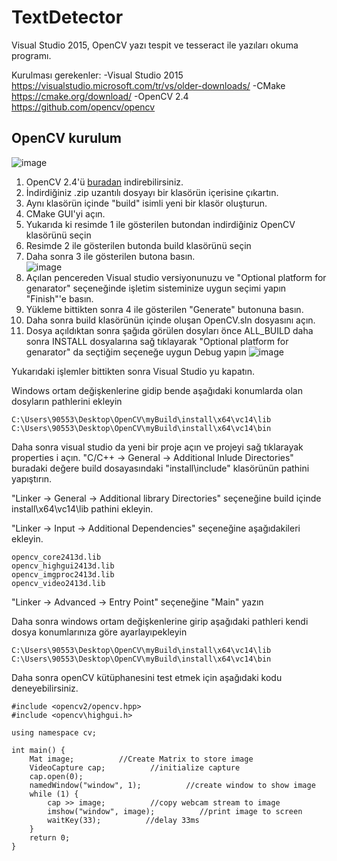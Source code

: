 # TextDetector

Visual Studio 2015, OpenCV yazı tespit ve tesseract ile yazıları okuma programı.

Kurulması gerekenler: 
  -Visual Studio 2015
      https://visualstudio.microsoft.com/tr/vs/older-downloads/
  -CMake 
      https://cmake.org/download/
   -OpenCV 2.4
      https://github.com/opencv/opencv
 
 
 ## OpenCV kurulum 
 
  ![image](https://user-images.githubusercontent.com/68062151/180008190-82050b52-fd02-47e3-86d6-15b178ee2291.png) 

  1) OpenCV 2.4'ü [buradan](https://github.com/opencv/opencv) indirebilirsiniz. 
  2) İndirdiğiniz .zip uzantılı dosyayı bir klasörün içerisine çıkartın.
  3) Aynı klasörün içinde "build" isimli yeni bir klasör oluşturun.
  4) CMake GUI'yi açın.
  5) Yukarıda ki resimde 1 ile gösterilen butondan indirdiğiniz OpenCV klasörünü seçin
  6) Resimde 2 ile gösterilen butonda build klasörünü seçin  
  7) Daha sonra 3 ile gösterilen butona basın.<br/>
   ![image](https://user-images.githubusercontent.com/68062151/180011087-7975cf0e-580f-465d-8427-b323d19f0961.png)<br/>
  8) Açılan pencereden Visual studio versiyonunuzu ve "Optional platform for genarator" seçeneğinde işletim sisteminize uygun seçimi yapın "Finish"'e basın. 
  9) Yükleme bittikten sonra 4 ile gösterilen "Generate" butonuna basın.
  10) Daha sonra build klasörünün içinde oluşan OpenCV.sln dosyasını açın.
  11) Dosya açıldıktan sonra şağıda görülen dosyları önce ALL_BUILD daha sonra INSTALL dosyalarına sağ tıklayarak "Optional platform for genarator" da seçtiğim seçeneğe uygun Debug yapın
  ![image](https://user-images.githubusercontent.com/68062151/180009338-5af20b91-5395-4edc-82ce-9e75013507bb.png)

Yukarıdaki işlemler bittikten sonra Visual Studio yu kapatın. 

Windows ortam değişkenlerine gidip bende aşağıdaki konumlarda olan dosyların pathlerini ekleyin
```
C:\Users\90553\Desktop\OpenCV\myBuild\install\x64\vc14\lib
C:\Users\90553\Desktop\OpenCV\myBuild\install\x64\vc14\bin
```
Daha sonra visual studio da yeni bir proje açın ve projeyi sağ tıklarayak properties i açın.
"C/C++ -> General -> Additional Inlude Directories" buradaki değere build dosayasındaki "install\include\" klasörünün pathini yapıştırın. 

"Linker -> General -> Additional library Directories" seçeneğine build içinde install\x64\vc14\lib pathini ekleyin.

"Linker -> Input -> Additional Dependencies" seçeneğine aşağıdakileri ekleyin.
```
opencv_core2413d.lib
opencv_highgui2413d.lib
opencv_imgproc2413d.lib
opencv_video2413d.lib
```
"Linker -> Advanced -> Entry Point" seçeneğine "Main" yazın

Daha sonra windows ortam değişkenlerine girip aşağıdaki pathleri kendi dosya konumlarınıza göre ayarlayıpekleyin
```
C:\Users\90553\Desktop\OpenCV\myBuild\install\x64\vc14\lib
C:\Users\90553\Desktop\OpenCV\myBuild\install\x64\vc14\bin
```
Daha sonra openCV kütüphanesini test etmek için aşağıdaki kodu deneyebilirsiniz.
```
#include <opencv2/opencv.hpp>
#include <opencv\highgui.h>

using namespace cv;

int main() {
    Mat image;          //Create Matrix to store image
    VideoCapture cap;          //initialize capture
    cap.open(0);
    namedWindow("window", 1);          //create window to show image
    while (1) {
        cap >> image;          //copy webcam stream to image
        imshow("window", image);          //print image to screen
        waitKey(33);          //delay 33ms
    }
    return 0;
}
```



